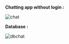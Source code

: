 **Chatting app without login :**

![chat](https://user-images.githubusercontent.com/47208117/53109821-e4501a00-3563-11e9-9bcd-1b58076863b6.png)

**Database :**

![dbchat](https://user-images.githubusercontent.com/47208117/53109825-e74b0a80-3563-11e9-9fc6-eb2d22e04419.png)
